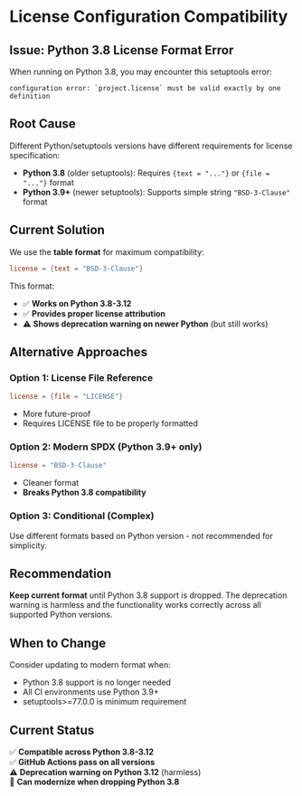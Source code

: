 # License Configuration Compatibility

## Issue: Python 3.8 License Format Error

When running on Python 3.8, you may encounter this setuptools error:
```
configuration error: `project.license` must be valid exactly by one definition
```

## Root Cause

Different Python/setuptools versions have different requirements for license specification:

- **Python 3.8** (older setuptools): Requires `{text = "..."}` or `{file = "..."}` format
- **Python 3.9+** (newer setuptools): Supports simple string `"BSD-3-Clause"` format

## Current Solution

We use the **table format** for maximum compatibility:
```toml
license = {text = "BSD-3-Clause"}
```

This format:
- ✅ **Works on Python 3.8-3.12**
- ✅ **Provides proper license attribution**
- ⚠️ **Shows deprecation warning on newer Python** (but still works)

## Alternative Approaches

### Option 1: License File Reference
```toml
license = {file = "LICENSE"}
```
- More future-proof
- Requires LICENSE file to be properly formatted

### Option 2: Modern SPDX (Python 3.9+ only)
```toml
license = "BSD-3-Clause"
```
- Cleaner format
- **Breaks Python 3.8 compatibility**

### Option 3: Conditional (Complex)
Use different formats based on Python version - not recommended for simplicity.

## Recommendation

**Keep current format** until Python 3.8 support is dropped. The deprecation warning is harmless and the functionality works correctly across all supported Python versions.

## When to Change

Consider updating to modern format when:
- Python 3.8 support is no longer needed
- All CI environments use Python 3.9+
- setuptools>=77.0.0 is minimum requirement

## Current Status

✅ **Compatible across Python 3.8-3.12**  
✅ **GitHub Actions pass on all versions**  
⚠️ **Deprecation warning on Python 3.12** (harmless)  
🔄 **Can modernize when dropping Python 3.8**
